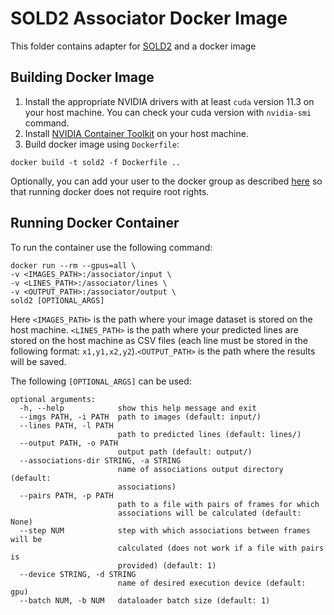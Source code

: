 # SOLD2 Associator Docker Image
This folder contains adapter for [SOLD2](https://github.com/cvg/SOLD2) and a docker image
## Building Docker Image
1) Install the appropriate NVIDIA drivers with at least `cuda` version 11.3 on your host machine. You can check your cuda version with `nvidia-smi` command.
2) Install [NVIDIA Container Toolkit](https://docs.nvidia.com/datacenter/cloud-native/container-toolkit/install-guide.html) on your host machine.
3) Build docker image using `Dockerfile`:
```
docker build -t sold2 -f Dockerfile ..
```
Optionally, you can add your user to the docker group as described [here](https://docs.docker.com/engine/install/linux-postinstall/) so that running docker does not require root rights.
## Running Docker Container
To run the container use the following command:
```
docker run --rm --gpus=all \
-v <IMAGES_PATH>:/associator/input \
-v <LINES_PATH>:/associator/lines \
-v <OUTPUT_PATH>:/associator/output \
sold2 [OPTIONAL_ARGS]
```

Here `<IMAGES_PATH>` is the path where your image dataset is stored on the host machine. `<LINES_PATH>` is the path where your predicted lines are stored on the host machine as CSV files (each line must be stored in the following format: `x1,y1,x2,y2`).`<OUTPUT_PATH>` is the path where the results will be saved.

The following `[OPTIONAL_ARGS]` can be used:
```
optional arguments:
  -h, --help            show this help message and exit
  --imgs PATH, -i PATH  path to images (default: input/)
  --lines PATH, -l PATH
                        path to predicted lines (default: lines/)
  --output PATH, -o PATH
                        output path (default: output/)
  --associations-dir STRING, -a STRING
                        name of associations output directory (default:
                        associations)
  --pairs PATH, -p PATH
                        path to a file with pairs of frames for which
                        associations will be calculated (default: None)
  --step NUM            step with which associations between frames will be
                        calculated (does not work if a file with pairs is
                        provided) (default: 1)
  --device STRING, -d STRING
                        name of desired execution device (default: gpu)
  --batch NUM, -b NUM   dataloader batch size (default: 1)
```